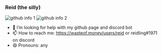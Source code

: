 ### Reid (the silly)
<!-- i stole these from TheAwesome98-real's readme -->

  ![github info 1](https://github-readme-stats.vercel.app/api?username=reidthepog&show_icons=true&theme=nord&include_all_commits=true)
  ![github info 2](https://github-readme-stats.vercel.app/api/top-langs/?username=reidthepog&langs_count=14&theme=nord&layout=compact)

<!-- - 🌱 I’m currently learning ju -->
- 🤔 I’m looking for help with my github page and discord bot
- 📫 How to reach me: https://wasteof.money/users/reid or reidling#1971 on discord
- 😄 Pronouns: any 
<!-- - ⚡ Fun fact: -->

